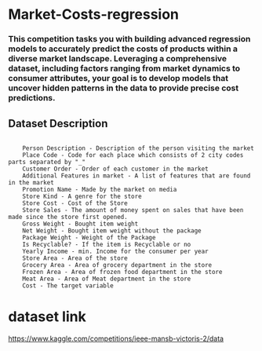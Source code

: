 # Market-Costs-regression
### This competition tasks you with building advanced regression models to accurately predict the costs of products within a diverse market landscape. Leveraging a comprehensive dataset, including factors ranging from market dynamics to consumer attributes, your goal is to develop models that uncover hidden patterns in the data to provide precise cost predictions. 
## Dataset Description
```

    Person Description - Description of the person visiting the market
    Place Code - Code for each place which consists of 2 city codes parts separated by "_"
    Customer Order - Order of each customer in the market
    Additional Features in market - A list of features that are found in the market
    Promotion Name - Made by the market on media
    Store Kind - A genre for the store
    Store Cost - Cost of the Store
    Store Sales - The amount of money spent on sales that have been made since the store first opened.
    Gross Weight - Bought item weight
    Net Weight - Bought item weight without the package
    Package Weight - Weight of the Package
    Is Recyclable? - If the item is Recyclable or no
    Yearly Income - min. Income for the consumer per year
    Store Area - Area of the store
    Grocery Area - Area of grocery department in the store
    Frozen Area - Area of frozen food department in the store
    Meat Area - Area of Meat department in the store
    Cost - The target variable

```
# dataset link
https://www.kaggle.com/competitions/ieee-mansb-victoris-2/data

